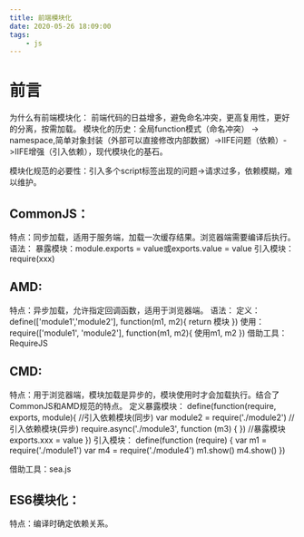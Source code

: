 ```yaml
---
title: 前端模块化
date: 2020-05-26 18:09:00
tags:
    - js
---
```

# 前言
为什么有前端模块化：
前端代码的日益增多，避免命名冲突，更高复用性，更好的分离，按需加载。
模块化的历史：全局function模式（命名冲突） -> namespace,简单对象封装（外部可以直接修改内部数据）->IIFE问题（依赖）->IIFE增强（引入依赖），现代模块化的基石。

模块化规范的必要性：引入多个script标签出现的问题->请求过多，依赖模糊，难以维护。

## CommonJS：
特点：同步加载，适用于服务端，加载一次缓存结果。浏览器端需要编译后执行。
语法：
暴露模块：module.exports = value或exports.value = value
引入模块：require(xxx)

## AMD:
特点：异步加载，允许指定回调函数，适用于浏览器端。
语法：
定义：
define(['module1','module2'], function(m1, m2){
return 模块
})
使用：
require(['module1', 'module2'], function(m1, m2){
使用m1, m2
})
借助工具：RequireJS

## CMD:
特点：用于浏览器端，模块加载是异步的，模块使用时才会加载执行。结合了CommonJS和AMD规范的特点。
定义暴露模块：
define(function(require, exports, module){
//引入依赖模块(同步)
var module2 = require('./module2')
//引入依赖模块(异步)
require.async('./module3', function (m3) {
})
//暴露模块
exports.xxx = value
})
引入模块：
define(function (require) {
var m1 = require('./module1')
var m4 = require('./module4')
m1.show()
m4.show()
})

借助工具：sea.js

## ES6模块化：
特点：编译时确定依赖关系。